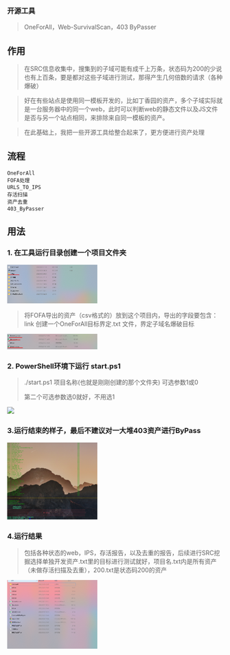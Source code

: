 ### 开源工具

> OneForAll，Web-SurvivalScan，403 ByPasser

## 作用

> 在SRC信息收集中，搜集到的子域可能有成千上万条，状态码为200的少说也有上百条，要是都对这些子域进行测试，那得产生几何倍数的请求（各种爆破）

> 好在有些站点是使用同一模板开发的，比如丁香园的资产，多个子域实际就是一台服务器中的同一个web，此时可以判断web的静态文件以及JS文件是否与另一个站点相同，来排除来自同一模板的资产。

> 在此基础上，我把一些开源工具给整合起来了，更方便进行资产处理

## 流程

```
OneForAll
FOFA处理
URLS_TO_IPS
存活扫描
资产去重
403_ByPasser
```

## 用法

### 1. 在工具运行目录创建一个项目文件夹

<img src="https://github.com/qwe1433223/FAST-GO/blob/main/img/image-20230826214018078.png" width="210px">

> 将FOFA导出的资产（csv格式的）放到这个项目内，导出的字段要包含：link
> 创建一个OneForAll目标界定.txt 文件，界定子域名爆破目标

<img src="https://github.com/qwe1433223/FAST-GO/blob/main/img/image-20230826214211393.png" width="210px">

### 2. PowerShell环境下运行 start.ps1

> ./start.ps1 项目名称(也就是刚刚创建的那个文件夹) 可选参数1或0
>
> 第二个可选参数选0就好，不用选1 

<img src="https://github.com/qwe1433223/FAST-GO/blob/main/img/QQ录屏20230826214941.gif" width="210px">

### 3.运行结束的样子，最后不建议对一大堆403资产进行ByPass

<img src="https://github.com/qwe1433223/FAST-GO/blob/main/img/image-20230826215225068.png" width="210px">

### 4.运行结果

> 包括各种状态的web，IPS，存活报告，以及去重的报告，后续进行SRC挖掘选择单独开发资产.txt里的目标进行测试就好，项目名.txt内是所有资产（未做存活扫描及去重），200.txt是状态码200的资产

<img src="https://github.com/qwe1433223/FAST-GO/blob/main/img/image-20230826215547561.png" width="210px">
